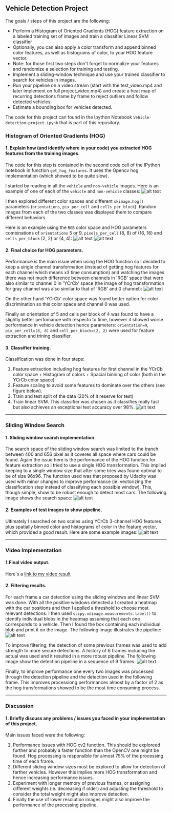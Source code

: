 ## Vehicle Detection Project

The goals / steps of this project are the following:

* Perform a Histogram of Oriented Gradients (HOG) feature extraction on a labeled training set of images and train a classifier Linear SVM classifier
* Optionally, you can also apply a color transform and append binned color features, as well as histograms of color, to your HOG feature vector. 
* Note: for those first two steps don't forget to normalize your features and randomize a selection for training and testing.
* Implement a sliding-window technique and use your trained classifier to search for vehicles in images.
* Run your pipeline on a video stream (start with the test_video.mp4 and later implement on full project_video.mp4) and create a heat map of recurring detections frame by frame to reject outliers and follow detected vehicles.
* Estimate a bounding box for vehicles detected.

The code for this project can found in the Ipython Notebook `Vehicle-detection-project.ipynb` that is part of this repository.

[//]: # (Image References)
[image1]: ./report-images/car-notcar-example.png
[image2]: ./report-images/car-hog-features.png
[image3]: ./report-images/not-car-hog-features.png
[image4]: ./report-images/color-space-hog-features.png
[image5]: ./report-images/car-notcar-normalize-features.png
[image6]: ./report-images/sliding-window.png
[image7]: ./report-images/car-detection.png
[image8]: ./report-images/detection-pipeline.png
[image9]: ./report-images/pipeline-in-sequence.png
[video1]: ./project_video.mp4


### Histogram of Oriented Gradients (HOG)

#### 1. Explain how (and identify where in your code) you extracted HOG features from the training images.

The code for this step is contained in the second code cell of the IPython notebook in function `get_hog_features`. It uses the Opencv hog implementation (which showed to be quite slow).

I started by reading in all the `vehicle` and `non-vehicle` images.  Here is an example of one of each of the `vehicle` and `non-vehicle` classes:
![alt text][image1]

I then explored different color spaces and different `skimage.hog()` parameters (`orientations`, `pix_per_cell` and `cells_per_block`). Random images from each of the two classes was displayed them to compare different behaviors.

Here is an example using the `RGB` color space and HOG parameters combinations of `orientations` 5 or 9, `pixels_per_cell` (8, 8) of (16, 16) and `cells_per_block` (2, 2) or (4, 4):
![alt text][image2]
![alt text][image3]

#### 2. Final choice for HOG parameters.

Performance is the main issue when using the HOG function so I decided to keep a single channel transformation (instead of getting hog features for each channel which means x3 time consumption) and watching the images there was not much difference between channels in 'RGB' space that were also similar to channel 0 in 'YCrCb' space (the image of hog transformation for gray channel was also similar to that of 'RGB' and 0 channel):
![alt text][image4]

On the other hand 'YCrCb' color space was found better option for color discrimination so this color space and channel 0 was used.

Finally an orientation of 5 and cells per block of 4 was found to have a slightly better perfomance with respecto to time, however it showed worse performance in vehicle detection hence parameters: `orientation=9`, `pix_per_cell=(8, 8)` and `cell_per_block=(2, 2)` were used for feature extraction and trining classifier.

#### 3. Classifier training.

Classification was done in four steps:
1. Feature extraction including hog features for first channel in the YCrCb color space + Histogram of colors + Spacial binning of color (both in the YCrCb color space)
2. Feature scaling to avoid some features to dominate over the others (see figure below).
3. Train and test split of the data (20% of it reserve for test)
4. Train linear SVM. This classifier was chosen as it classifies really fast but also achieves an exceptional test accuracy over 98%.
![alt text][image5]

---

### Sliding Window Search

#### 1. Sliding window search implementation.

The search space of the sliding window search was limited to the tranch between 400 and 656 pixel as it coveres all space where cars could be found.
Again the issue here is the performance of the HOG function for feature extraction so I tried to use a single HOG transformation. This implied keeping to a single window size that after some tries was found optimal to be of size 96x96.
The function used was that proposed by Udacity was used with minor changes to improve performance (ie. vectorizing the classification step instead of classifying each possible window).
This, though simple, show to be robust enough to detect most cars. The following image shows the search space:
![alt text][image6]

#### 2. Examples of test images to show pipeline.

Ultimately I searched on two scales using YCrCb 3-channel HOG features plus spatially binned color and histograms of color in the feature vector, which provided a good result. Here are some example images:
![alt text][image7]

---

### Video Implementation

#### 1.Final video output. 
Here's a [link to my video result](./result.mp4)


#### 2. Filtering results.

For each frame a car detection using the sliding windows and linear SVM was done. With all the positive windows detected a I created a heatmap with the car positions and then I applied a threshold to choose most relevant detections. I then used `scipy.ndimage.measurements.label()` to identify individual blobs in the heatmap assuming that each one corresponds to a vehicle. Then I found the box containing each individual blob and print it on the image. The following image illustrates the pipeline:
![alt text][image8]

To improve filtering, the detection of some previous frames was used to add strength to more secure detections. A history of 6 frames including the actual was used and it resulted in a more robust pipeline. The following image show the detection pipeline in a sequence of 9 frames:
![alt text][image9]

Finally, to improve performance one every two images was processed through the detection pipeline and the detection used in the following frame. This improves processiong performances almost by a factor of 2 as the hog transformations showed to be the most time consuming process. 

---

### Discussion

#### 1. Briefly discuss any problems / issues you faced in your implementation of this project. 

Main issues faced were the following:
1. Performance issues with HOG cv2 function. This should be exploreed further and probably a faster function than the OpenCV one might be found. Hog processing is responsible for almost 75% of the processing time of each frame.
2. Different sliding window sizes must be explored to allow for detection of farther vehicles. However this implies more HOG transformation and hence increasing performance issues.
3. Experiment with longer memory of previous frames, or assigning different weights (ie. decreasing if older) and adjusting the threshold to consider the total weight might also improve detection.
4. Finally the use of lower resolution images might also improve the performance of the processing pipeline.

